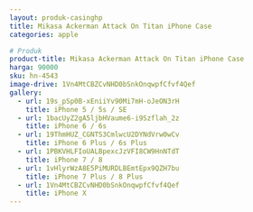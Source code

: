 ```yaml
---
layout: produk-casinghp
title: Mikasa Ackerman Attack On Titan iPhone Case
categories: apple

# Produk
product-title: Mikasa Ackerman Attack On Titan iPhone Case
harga: 90000
sku: hn-4543
image-drive: 1Vn4MtCBZCvNHD0bSnkOnqwpfCfvf4Qef
gallery:
  - url: 19s_pSp0B-xEniiYv90Mi7mH-oJeON3rH
    title: iPhone 5 / 5s / SE
  - url: 1bacUyZ2gA5ljbHVaume6-i9Szflah_2z
    title: iPhone 6 / 6s
  - url: 19ThmHUZ_CGNTS3CmlwcU2DYNdVrw0wCv
    title: iPhone 6 Plus / 6s Plus
  - url: 1PBKVHLFIoUALBpexcJzVFI8CW9HnNTdT
    title: iPhone 7 / 8
  - url: 1vHlyrWzA8E5PiMURDLBEmtEpx9QZH7bu
    title: iPhone 7 Plus / 8 Plus
  - url: 1Vn4MtCBZCvNHD0bSnkOnqwpfCfvf4Qef
    title: iPhone X
---
```

